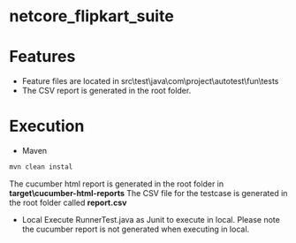 # netcore_flipkart_suite

# Features

- Feature files are located in src\test\java\com\project\autotest\fun\tests
- The CSV report is generated in the root folder.

# Execution

- Maven
 
```sh
mvn clean instal
```

The cucumber html report is generated in the root folder in **target\cucumber-html-reports**
The CSV file for the testcase is generated in the root folder called **report.csv** 


- Local
Execute RunnerTest.java as Junit to execute in local.
Please note the cucumber report is not generated when executing in local.
 
